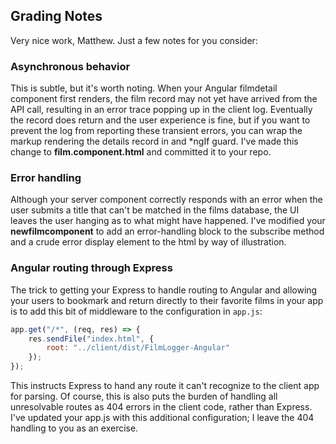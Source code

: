 ## Grading Notes

Very nice work, Matthew. Just a few notes for you consider:

### Asynchronous behavior

This is subtle, but it's worth noting. When your Angular filmdetail component first renders, the film record may not yet have arrived from the API call, resulting in an error trace popping up in the client log. Eventually the record does return and the user experience is fine, but if you want to prevent the log from reporting these transient errors, you can wrap the markup rendering the details record in and *ngIf guard. I've made this change to **film.component.html** and committed it to your repo.

### Error handling

Although your server component correctly responds with an error when the user submits a title that can't be matched in the films database, the UI leaves the user hanging as to what might have happened. I've modified your **newfilmcomponent** to add an error-handling block to the subscribe method and a crude error display element to the html by way of illustration.

### Angular routing through Express

The trick to getting your Express to handle routing to Angular and allowing your users to bookmark and return directly to their favorite films in your app is to add this bit of middleware to the configuration in `app.js`:

```javascript
app.get("/*", (req, res) => {
	res.sendFile("index.html", {
		root: "../client/dist/FilmLogger-Angular"
	});
});
```

This instructs Express to hand any route it can't recognize to the client app for parsing. Of course, this is also puts the burden of handling all unresolvable routes as 404 errors in the client code, rather than Express. I've updated your app.js with this additional configuration; I leave the 404 handling to you as an exercise.
